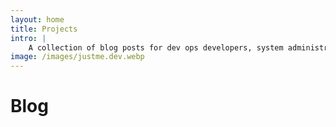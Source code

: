 ```yaml
---
layout: home
title: Projects
intro: |
    A collection of blog posts for dev ops developers, system administrators and software developers. 
image: /images/justme.dev.webp
---
```


<script setup>
import {data as pages} from './data/blog.data.js';
import ArticleList from '/components/ArticleList.vue';
</script>

# Blog
<ArticleList v-for="page of pages" :page="page"/>
